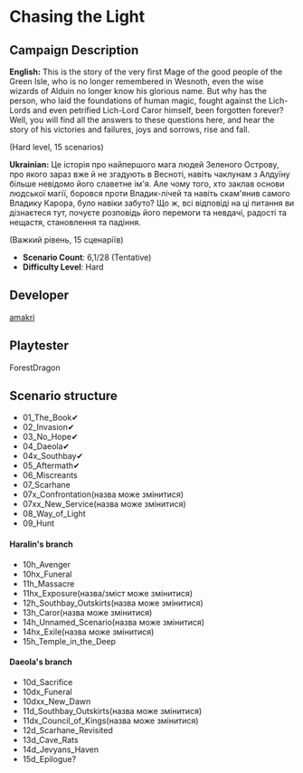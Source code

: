 # Chasing the Light

## Campaign Description
**English:** This is the story of the very first Mage of the good people of the Green Isle, who is no longer remembered in Wesnoth, even the wise wizards of Alduin no longer know his glorious name. But why has the person, who laid the foundations of human magic, fought against the Lich-Lords and even petrified Lich-Lord Caror himself, been forgotten forever? Well, you will find all the answers to these questions here, and hear the story of his victories and failures, joys and sorrows, rise and fall.

(Hard level, 15 scenarios)

**Ukrainian:** Це історія про найпершого мага людей Зеленого Острову, про якого зараз вже й не згадують в Весноті, навіть чаклунам з Алдуїну більше невідомо його славетне ім'я. Але чому того, хто заклав основи людської магії, боровся проти Владик-лічей та навіть скам'янив самого Владику Карора, було навіки забуто? Що ж, всі відповіді на ці питання ви дізнаєтеся тут, почуєте розповідь його перемоги та невдачі, радості та нещастя, становлення та падіння.

(Важкий рівень, 15 сценаріїв)
- **Scenario Count**: 6,1/28 (Tentative)
- **Difficulty Level**: Hard

## Developer
[amakri](https://github.com/amakriLexa04)

## Playtester
ForestDragon

## Scenario structure
- 01_The_Book✔                                                                                                                                      
- 02_Invasion✔                                                                                                                                      
- 03_No_Hope✔                                                                                                                                      
- 04_Daeola✔                                                                                                                                      
- 04x_Southbay✔                                                                                                                                      
- 05_Aftermath✔
- 06_Miscreants                                                                                                                                    
- 07_Scarhane                                                                                                                                      
- 07x_Confrontation(назва може змінитися)                                                                                                                                      
- 07xx_New_Service(назва може змінитися)                                                                                                                                      
- 08_Way_of_Light                                                                                                                                     
- 09_Hunt  

#### Haralin's branch 
- 10h_Avenger 
- 10hx_Funeral 
- 11h_Massacre 
- 11hx_Exposure(назва/зміст може змінитися) 
- 12h_Southbay_Outskirts(назва може змінитися)
- 13h_Caror(назва може змінитися)
- 14h_Unnamed_Scenario(назва може змінитися)
- 14hx_Exile(назва може змінитися)
- 15h_Temple_in_the_Deep

#### Daeola's branch
- 10d_Sacrifice
- 10dx_Funeral 
- 10dxx_New_Dawn
- 11d_Southbay_Outskirts(назва може змінитися)
- 11dx_Council_of_Kings(назва може змінитися) 
- 12d_Scarhane_Revisited
- 13d_Cave_Rats
- 14d_Jevyans_Haven
- 15d_Epilogue?
